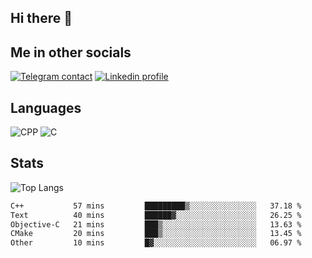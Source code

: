 ## Hi there 👋

## Me in other socials
[![Telegram contact][telegram_badge]][telegram_link]
[![Linkedin profile][linkedin_badge]][linkedin_link]
<!-- [![My CV][CV]][CV_path] -->

## Languages
![CPP](https://img.shields.io/badge/-C++-000?&logo=c%2B%2B)
![C](https://img.shields.io/badge/-C-000?&logo=c)


## Stats
![Top Langs](https://github-readme-stats.vercel.app/api/top-langs/?username=Winlogon-exe&size_weight=0.5&count_weight=0.5&bg_color=000000&title_color=ffffff&text_color=ffffff)

<!--START_SECTION:waka-->

```txt
C++           57 mins         █████████▒░░░░░░░░░░░░░░░   37.18 %
Text          40 mins         ██████▓░░░░░░░░░░░░░░░░░░   26.25 %
Objective-C   21 mins         ███▒░░░░░░░░░░░░░░░░░░░░░   13.63 %
CMake         20 mins         ███▒░░░░░░░░░░░░░░░░░░░░░   13.45 %
Other         10 mins         █▓░░░░░░░░░░░░░░░░░░░░░░░   06.97 %
```

<!--END_SECTION:waka-->

<!-- [CV_path]: path
[CV]: https://img.shields.io/badge/CV-D3182A?style=for-the-badge&logoColor=white -->

[telegram_link]: https://t.me/winlogon_exe
[telegram_badge]: https://img.shields.io/badge/Telegram-000?style=for-the-badge&logo=telegram&logoColor=white

[linkedin_link]: https://www.linkedin.com/in/winlogon/
[linkedin_badge]: https://img.shields.io/badge/LinkedIn-000?style=for-the-badge&logo=linkedin&logoColor=white



